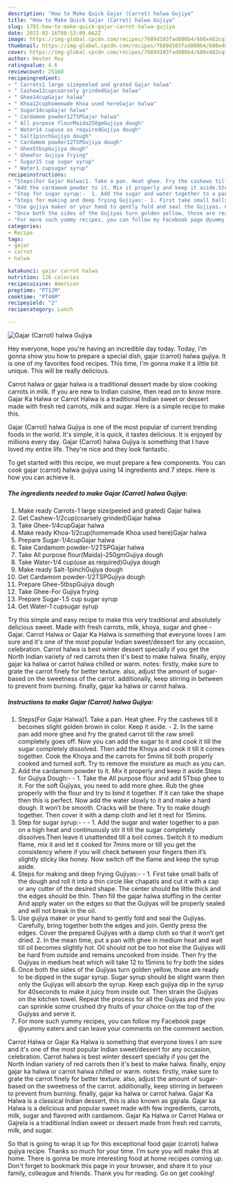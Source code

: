 ```yaml
---
description: "How to Make Quick Gajar (Carrot) halwa Gujiya"
title: "How to Make Quick Gajar (Carrot) halwa Gujiya"
slug: 1791-how-to-make-quick-gajar-carrot-halwa-gujiya
date: 2022-02-16T08:53:09.662Z
image: https://img-global.cpcdn.com/recipes/7689d103fad880b4/680x482cq70/gajar-carrot-halwa-gujiya-recipe-main-photo.jpg
thumbnail: https://img-global.cpcdn.com/recipes/7689d103fad880b4/680x482cq70/gajar-carrot-halwa-gujiya-recipe-main-photo.jpg
cover: https://img-global.cpcdn.com/recipes/7689d103fad880b4/680x482cq70/gajar-carrot-halwa-gujiya-recipe-main-photo.jpg
author: Hester Roy
ratingvalue: 4.6
reviewcount: 25160
recipeingredient:
- " Carrots1 large sizepeeled and grated Gajar halwa"
- " Cashew12cupcoarsely grindedGajar halwa"
- " Ghee14cupGajar halwa"
- " Khoa12cuphomemade Khoa used hereGajar halwa"
- " Sugar14cupGajar halwa"
- " Cardamom powder12TSPGajar halwa"
- " All purpose flourMaida250gmGujiya dough"
- " Water14 cupuse as requiredGujiya dough"
- " Salt1pinchGujiya dough"
- " Cardamom powder12TSPGujiya dough"
- " Ghee5tbspGujiya dough"
- " GheeFor Gujiya frying"
- " Sugar15 cup sugar syrup"
- " Water1 cupsugar syrup"
recipeinstructions:
- "Steps(For Gajar Halwa)1. Take a pan. Heat ghee. Fry the cashews till it becomes slight golden brown in color. Keep it aside. 2. In the same pan add more ghee and fry the grated carrot till the raw smell completely goes off. Now you can add the sugar to it and cook it till the sugar completely dissolved. Then add the Khoya and cook it till it comes together. Cook the Khoya and the carrots for 5mins till both properly cooked and turned soft. Try to remove the moisture as much as you can."
- "Add the cardamom powder to it. Mix it properly and keep it aside.Steps for Gujiya Dough:- 1. Take the All purpose flour and add 5Tbsp ghee to it. For the soft Gujiyas, you need to add more ghee. Rub the ghee properly with the flour and try to bind it together. If it can take the shape then this is perfect. Now add the water slowly to it and make a hard dough. It won’t be smooth. Cracks will be there. Try to make dough together. Then cover it with a damp cloth and let it rest for 15mins."
- "Step for sugar syrup:-  1. Add the sugar and water together to a pan on a high heat and continuously stir it till the sugar completely dissolves.Then leave it unattended till a boil comes. Switch it to medium flame, mix it and let it cooked for 7mins more or till you get the consistency where if you will check between your fingers then it’s slightly sticky like honey. Now switch off the flame and keep the syrup aside."
- "Steps for making and deep frying Gujiyas:- 1. First take small balls of the dough and roll it into a thin circle like chapatis and cut it with a cap or any cutter of the desired shape. The center should be little thick and the edges should be thin. Then fill the gajar halwa stuffing in the center And apply water on the edges so that the Gujiyas will be properly sealed and will not break in the oil."
- "Use gujiya maker or your hand to gently fold and seal the Gujiyas. Carefully, bring together both the edges and join. Gently press the edges. Cover the prepared Gujiyas with a damp cloth so that it won’t get dried. 2. In the mean time, put a pan with ghee in medium heat and wait till oil becomes slightly hot. Oil should not be too hot else the Gujiyas will be hard from outside and remains uncooked from inside. Then fry the Gujiyas in medium heat which will take 12 to 15mins to fry both the sides"
- "Once both the sides of the Gujiyas turn golden yellow, those are ready to be dipped in the sugar syrup. Sugar syrup should be slight warm then only the Gujiyas will absorb the syrup. Keep each gujiya dip in the syrup for 40seconds to make it juicy from inside out. Then strain the Gujiyas on the kitchen towel. Repeat the process for all the Gujiyas and then you can sprinkle some crushed dry fruits of your choice on the top of the Gujiyas and serve it."
- "For more such yummy recipes, you can follow my Facebook page @yummy eaters and can leave your comments on the comment section."
categories:
- Recipe
tags:
- gajar
- carrot
- halwa

katakunci: gajar carrot halwa 
nutrition: 126 calories
recipecuisine: American
preptime: "PT12M"
cooktime: "PT46M"
recipeyield: "2"
recipecategory: Lunch

---
```



![Gajar (Carrot) halwa Gujiya](https://img-global.cpcdn.com/recipes/7689d103fad880b4/680x482cq70/gajar-carrot-halwa-gujiya-recipe-main-photo.jpg)

Hey everyone, hope you're having an incredible day today. Today, I'm gonna show you how to prepare a special dish, gajar (carrot) halwa gujiya. It is one of my favorites food recipes. This time, I'm gonna make it a little bit unique. This will be really delicious.

Carrot halwa or gajar halwa is a traditional dessert made by slow cooking carrots in milk. If you are new to Indian cuisine, then read on to know more. Gajar Ka Halwa or Carrot Halwa is a traditional Indian sweet or dessert made with fresh red carrots, milk and sugar. Here is a simple recipe to make this.

Gajar (Carrot) halwa Gujiya is one of the most popular of current trending foods in the world. It's simple, it is quick, it tastes delicious. It is enjoyed by millions every day. Gajar (Carrot) halwa Gujiya is something that I have loved my entire life. They're nice and they look fantastic.


To get started with this recipe, we must prepare a few components. You can cook gajar (carrot) halwa gujiya using 14 ingredients and 7 steps. Here is how you can achieve it.

<!--inarticleads1-->

##### The ingredients needed to make Gajar (Carrot) halwa Gujiya:

1. Make ready  Carrots-1 large size(peeled and grated) Gajar halwa
1. Get  Cashew-1/2cup(coarsely grinded)Gajar halwa
1. Take  Ghee-1/4cupGajar halwa
1. Make ready  Khoa-1/2cup(homemade Khoa used here)Gajar halwa
1. Prepare  Sugar-1/4cupGajar halwa
1. Take  Cardamom powder-1/2TSPGajar halwa
1. Take  All purpose flour(Maida)-250gmGujiya dough
1. Take  Water-1/4 cup(use as required)Gujiya dough
1. Make ready  Salt-1pinchGujiya dough
1. Get  Cardamom powder-1/2TSPGujiya dough
1. Prepare  Ghee-5tbspGujiya dough
1. Take  Ghee-For Gujiya frying
1. Prepare  Sugar-1.5 cup sugar syrup
1. Get  Water-1 cupsugar syrup


Try this simple and easy recipe to make this very traditional and absolutely delicious sweet. Made with fresh carrots, milk, khoya, sugar and ghee - Gajar. Carrot Halwa or Gajar Ka Halwa is something that everyone loves I am sure and it&#39;s one of the most popular Indian sweet/dessert for any occasion, celebration. Carrot halwa is best winter dessert specially if you get the North Indian variety of red carrots then it&#39;s best to make halwa. finally, enjoy gajar ka halwa or carrot halwa chilled or warm. notes: firstly, make sure to grate the carrot finely for better texture. also, adjust the amount of sugar-based on the sweetness of the carrot. additionally, keep stirring in between to prevent from burning. finally, gajar ka halwa or carrot halwa. 

<!--inarticleads2-->

##### Instructions to make Gajar (Carrot) halwa Gujiya:

1. Steps(For Gajar Halwa)1. Take a pan. Heat ghee. Fry the cashews till it becomes slight golden brown in color. Keep it aside. - 2. In the same pan add more ghee and fry the grated carrot till the raw smell completely goes off. Now you can add the sugar to it and cook it till the sugar completely dissolved. Then add the Khoya and cook it till it comes together. Cook the Khoya and the carrots for 5mins till both properly cooked and turned soft. Try to remove the moisture as much as you can.
1. Add the cardamom powder to it. Mix it properly and keep it aside.Steps for Gujiya Dough:- - 1. Take the All purpose flour and add 5Tbsp ghee to it. For the soft Gujiyas, you need to add more ghee. Rub the ghee properly with the flour and try to bind it together. If it can take the shape then this is perfect. Now add the water slowly to it and make a hard dough. It won’t be smooth. Cracks will be there. Try to make dough together. Then cover it with a damp cloth and let it rest for 15mins.
1. Step for sugar syrup:- -  - 1. Add the sugar and water together to a pan on a high heat and continuously stir it till the sugar completely dissolves.Then leave it unattended till a boil comes. Switch it to medium flame, mix it and let it cooked for 7mins more or till you get the consistency where if you will check between your fingers then it’s slightly sticky like honey. Now switch off the flame and keep the syrup aside.
1. Steps for making and deep frying Gujiyas:- - 1. First take small balls of the dough and roll it into a thin circle like chapatis and cut it with a cap or any cutter of the desired shape. The center should be little thick and the edges should be thin. Then fill the gajar halwa stuffing in the center And apply water on the edges so that the Gujiyas will be properly sealed and will not break in the oil.
1. Use gujiya maker or your hand to gently fold and seal the Gujiyas. Carefully, bring together both the edges and join. Gently press the edges. Cover the prepared Gujiyas with a damp cloth so that it won’t get dried. 2. In the mean time, put a pan with ghee in medium heat and wait till oil becomes slightly hot. Oil should not be too hot else the Gujiyas will be hard from outside and remains uncooked from inside. Then fry the Gujiyas in medium heat which will take 12 to 15mins to fry both the sides
1. Once both the sides of the Gujiyas turn golden yellow, those are ready to be dipped in the sugar syrup. Sugar syrup should be slight warm then only the Gujiyas will absorb the syrup. Keep each gujiya dip in the syrup for 40seconds to make it juicy from inside out. Then strain the Gujiyas on the kitchen towel. Repeat the process for all the Gujiyas and then you can sprinkle some crushed dry fruits of your choice on the top of the Gujiyas and serve it.
1. For more such yummy recipes, you can follow my Facebook page @yummy eaters and can leave your comments on the comment section.


Carrot Halwa or Gajar Ka Halwa is something that everyone loves I am sure and it&#39;s one of the most popular Indian sweet/dessert for any occasion, celebration. Carrot halwa is best winter dessert specially if you get the North Indian variety of red carrots then it&#39;s best to make halwa. finally, enjoy gajar ka halwa or carrot halwa chilled or warm. notes: firstly, make sure to grate the carrot finely for better texture. also, adjust the amount of sugar-based on the sweetness of the carrot. additionally, keep stirring in between to prevent from burning. finally, gajar ka halwa or carrot halwa. Gajar Ka Halwa is a classical Indian dessert, this is also known as gajrala. Gajar ka Halwa is a delicious and popular sweet made with few ingredients, carrots, milk, sugar and flavored with cardamom. Gajar Ka Halwa or Carrot Halwa or Gajrela is a traditional Indian sweet or dessert made from fresh red carrots, milk, and sugar. 

So that is going to wrap it up for this exceptional food gajar (carrot) halwa gujiya recipe. Thanks so much for your time. I'm sure you will make this at home. There is gonna be more interesting food at home recipes coming up. Don't forget to bookmark this page in your browser, and share it to your family, colleague and friends. Thank you for reading. Go on get cooking!
